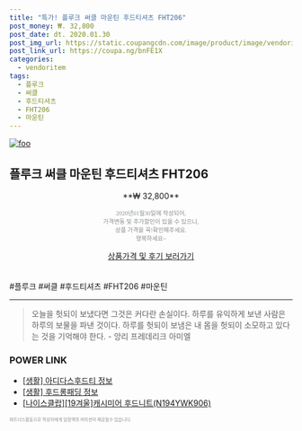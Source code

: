 ```yaml
--- 
title: "특가! 플루크 써클 마운틴 후드티셔츠 FHT206" 
post_money: ₩. 32,800 
post_date: dt. 2020.01.30 
post_img_url: https://static.coupangcdn.com/image/product/image/vendoritem/2019/09/23/5198537785/7322e99e-dd68-4290-b0d6-65ab9c4d7c8a.jpg 
post_link_url: https://coupa.ng/bnFE1X 
categories: 
  - vendoritem 
tags: 
  - 플루크 
  - 써클 
  - 후드티셔츠 
  - FHT206 
  - 마운틴 
--- 
```

[![foo](https://static.coupangcdn.com/image/product/image/vendoritem/2019/09/23/5198537785/7322e99e-dd68-4290-b0d6-65ab9c4d7c8a.jpg)](https://coupa.ng/bnFE1X) 

## 플루크 써클 마운틴 후드티셔츠 FHT206 
<p style="text-align: center;">**₩ 32,800**</p> 
<p style="text-align: center;"><span style="color: #898c8f; font-family: Georgia,Times,serif; font-size: 0.75em;">2020년01월30일에 작성되어, <br>가격변동 및 추가할인이 있을 수 있으니,<br> 상품 가격을 꼭!확인해주세요.<br>행복하세요~</span> 
</p>	 
<div markdown="0" style="text-align: center;"><a href="https://coupa.ng/bnFE1X" class="btn btn--success">상품가격 및 후기 보러가기</a></div> 
<br><br> 
  #플루크 #써클 #후드티셔츠 #FHT206 #마운틴 
<hr> 

> 오늘을 헛되이 보냈다면 그것은 커다란 손실이다. 하루를 유익하게 보낸 사람은 하루의 보물을 파낸 것이다. 하루를 헛되이 보냄은 내 몸을 헛되이 소모하고 있다는 것을 기억해야 한다. - 앙리 프레데리크 아미엘 


### POWER LINK

* <a href="https://blog.naver.com/santokki14/221765882085" target="_blank"> [생활] 아디다스후드티 정보 </a>
* <a href="https://blog.naver.com/fasyy4321/221761300391" target="_blank"> [생활] 후드롱패딩 정보 </a>
* <a href="https://blog.naver.com/fasyy4321/221782266067" target="_blank">[나이스클랍][19겨울]캐시미어 후드니트(N194YWK906)</a>

<span style="color: #898c8f; font-family: Georgia,Times,serif; font-size: 0.55em;">파트너스활동으로 작성자에게 일정액의 커미션이 제공될수 있습니다.</span> 

